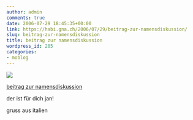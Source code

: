 ```yaml
---
author: admin
comments: true
date: 2006-07-29 18:45:35+00:00
link: https://habi.gna.ch/2006/07/29/beitrag-zur-namensdiskussion/
slug: beitrag-zur-namensdiskussion
title: beitrag zur namensdiskussion
wordpress_id: 205
categories:
- moblog
---
```



 [![](https://static.flickr.com/63/202064106_1ecc29e2d5_m.jpg)](https://www.flickr.com/photos/habi/202064106/)
   

 
  [beitrag zur namensdiskussion](https://www.flickr.com/photos/habi/202064106/)
    

 



der ist für dich jan!  
  

  
  

gruss aus italien
  

